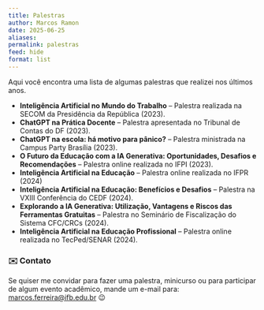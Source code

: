 ```yaml
---
title: Palestras
author: Marcos Ramon
date: 2025-06-25
aliases: 
permalink: palestras
feed: hide
format: list
---
```

Aqui você encontra uma lista de algumas palestras que realizei nos últimos anos. 

- **Inteligência Artificial no Mundo do Trabalho** – Palestra realizada na SECOM da Presidência da República (2023).
- **ChatGPT na Prática Docente** – Palestra apresentada no Tribunal de Contas do DF (2023).
- **ChatGPT na escola: há motivo para pânico?** – Palestra ministrada na Campus Party Brasília (2023).
- **O Futuro da Educação com a IA Generativa: Oportunidades, Desafios e Recomendações** – Palestra online realizada no IFPI (2023).
- **Inteligência Artificial na Educação** – Palestra online realizada no IFPR (2024)
- **Inteligência Artificial na Educação: Benefícios e Desafios** – Palestra na VXIII Conferência do CEDF (2024).
- **Explorando a IA Generativa: Utilização, Vantagens e Riscos das Ferramentas Gratuitas** – Palestra no Seminário de Fiscalização do Sistema CFC/CRCs (2024).
- **Inteligência Artificial na Educação Profissional** – Palestra online realizada no TecPed/SENAR (2024).

### ✉️ Contato
Se quiser me convidar para fazer uma palestra, minicurso ou para participar de algum evento acadêmico, mande um e-mail para: <a href="mailto:marcos.ferreira@ifb.edu.br">marcos.ferreira@ifb.edu.br</a> 😉
